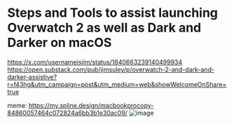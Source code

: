 # Steps and Tools to assist launching Overwatch 2 as well as Dark and Darker on macOS
https://x.com/usernameisjim/status/1840663239140499934
https://open.substack.com/pub/jimsuley/p/overwatch-2-and-dark-and-darker-assistive?r=f43hg&utm_campaign=post&utm_medium=web&showWelcomeOnShare=true

meme: https://my.spline.design/macbookprocopy-84860057464c072824a6bb3b1e30ac09/
![image](https://github.com/user-attachments/assets/fdc6551e-86ea-4293-ba34-f44f9f2be63b)
